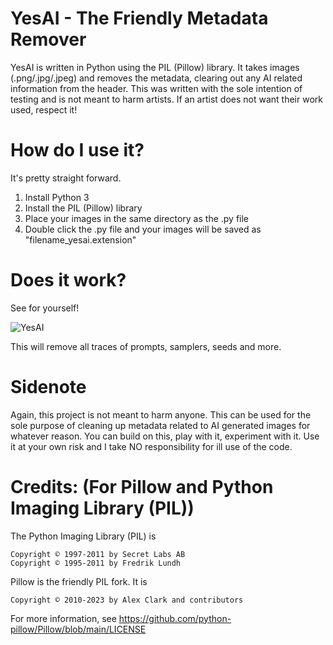 # YesAI - The Friendly Metadata Remover

YesAI is written in Python using the PIL (Pillow) library. It takes images (.png/.jpg/.jpeg) and removes the metadata, clearing out any AI related information from the header. This was written with the sole intention of testing and is not meant to harm artists. If an artist does not want their work used, respect it!

# How do I use it?

It's pretty straight forward.

1) Install Python 3
2) Install the PIL (Pillow) library
3) Place your images in the same directory as the .py file
4) Double click the .py file and your images will be saved as "filename_yesai.extension"

# Does it work?

See for yourself!

![YesAI](https://user-images.githubusercontent.com/122483158/211902821-7b792e18-35c4-44df-aebe-de05209de0c4.png)

This will remove all traces of prompts, samplers, seeds and more.

# Sidenote

Again, this project is not meant to harm anyone. This can be used for the sole purpose of cleaning up metadata related to AI generated images for whatever reason. You can build on this, play with it, experiment with it. Use it at your own risk and I take NO responsibility for ill use of the code.

# Credits: (For Pillow and Python Imaging Library (PIL))

The Python Imaging Library (PIL) is

    Copyright © 1997-2011 by Secret Labs AB
    Copyright © 1995-2011 by Fredrik Lundh

Pillow is the friendly PIL fork. It is

    Copyright © 2010-2023 by Alex Clark and contributors

For more information, see https://github.com/python-pillow/Pillow/blob/main/LICENSE

